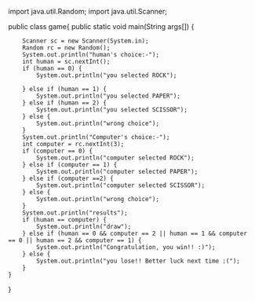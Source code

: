  import java.util.Random;
import java.util.Scanner;

public class game{
    public static void main(String args[]) {


        Scanner sc = new Scanner(System.in);
        Random rc = new Random();
        System.out.println("human's choice:-");
        int human = sc.nextInt();
        if (human == 0) {
            System.out.println("you selected ROCK");

        } else if (human == 1) {
            System.out.println("you selected PAPER");
        } else if (human == 2) {
            System.out.println("you selected SCISSOR");
        } else {
            System.out.println("wrong choice");
        }
        System.out.println("Computer's choice:-");
        int computer = rc.nextInt(3);
        if (computer == 0) {
            System.out.println("computer selected ROCK");
        } else if (computer == 1) {
            System.out.println("computer selected PAPER");
        } else if (computer ==2) {
            System.out.println("computer selected SCISSOR");
        } else {
            System.out.println("wrong choice");
        }
        System.out.println("results");
        if (human == computer) {
            System.out.println("draw");
        } else if (human == 0 && computer == 2 || human == 1 && computer == 0 || human == 2 && computer == 1) {
            System.out.println("Congratulation, you win!! :)");
        } else {
            System.out.println("you lose!! Better luck next time :(");
        }
    }
}







